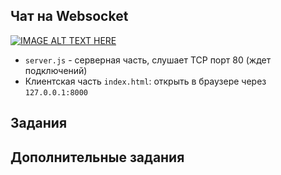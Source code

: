 ## Чат на Websocket
[![IMAGE ALT TEXT HERE](https://img.youtube.com/vi/Sf7ln3n16ws/0.jpg)](https://www.youtube.com/watch?v=Sf7ln3n16ws)

* `server.js` - серверная часть, слушает TCP порт 80 (ждет подключений)
* Клиентская часть `index.html`: открыть в браузере через `127.0.0.1:8000`

## Задания

## Дополнительные задания
